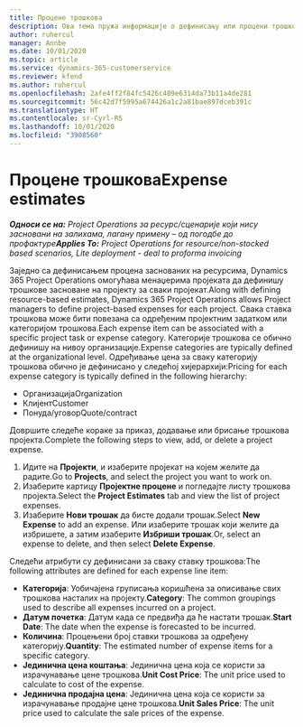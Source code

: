 ```yaml
---
title: Процене трошкова
description: Ова тема пружа информације о дефинисању или процени трошкова заснованих на пројекту.
author: ruhercul
manager: Annbe
ms.date: 10/01/2020
ms.topic: article
ms.service: dynamics-365-customerservice
ms.reviewer: kfend
ms.author: ruhercul
ms.openlocfilehash: 2afe4ff2f84fc5426c409e6314da73b11a4de281
ms.sourcegitcommit: 56c42d7f5995a674426a1c2a81bae897dceb391c
ms.translationtype: HT
ms.contentlocale: sr-Cyrl-RS
ms.lasthandoff: 10/01/2020
ms.locfileid: "3908560"
---
```

# <a name="expense-estimates"></a><span data-ttu-id="d56fe-103">Процене трошкова</span><span class="sxs-lookup"><span data-stu-id="d56fe-103">Expense estimates</span></span>
<span data-ttu-id="d56fe-104">_**Односи се на:** Project Operations за ресурс/сценарије који нису засновани на залихама, лагану примену – од погодбе до профактуре_</span><span class="sxs-lookup"><span data-stu-id="d56fe-104">_**Applies To:** Project Operations for resource/non-stocked based scenarios, Lite deployment - deal to proforma invoicing_</span></span>

<span data-ttu-id="d56fe-105">Заједно са дефинисањем процена заснованих на ресурсима, Dynamics 365 Project Operations омогућава менаџерима пројеката да дефинишу трошкове засноване на пројекту за сваки пројекат.</span><span class="sxs-lookup"><span data-stu-id="d56fe-105">Along with defining resource-based estimates, Dynamics 365 Project Operations allows Project managers to define project-based expenses for each project.</span></span> <span data-ttu-id="d56fe-106">Свака ставка трошкова може бити повезана са одређеним пројектним задатком или категоријом трошкова.</span><span class="sxs-lookup"><span data-stu-id="d56fe-106">Each expense item can be associated with a specific project task or expense category.</span></span> <span data-ttu-id="d56fe-107">Категорије трошкова се обично дефинишу на нивоу организације.</span><span class="sxs-lookup"><span data-stu-id="d56fe-107">Expense categories are typically defined at the organizational level.</span></span> <span data-ttu-id="d56fe-108">Одређивање цена за сваку категорију трошкова обично је дефинисано у следећој хијерархији:</span><span class="sxs-lookup"><span data-stu-id="d56fe-108">Pricing for each expense category is typically defined in the following hierarchy:</span></span>

- <span data-ttu-id="d56fe-109">Организација</span><span class="sxs-lookup"><span data-stu-id="d56fe-109">Organization</span></span>
- <span data-ttu-id="d56fe-110">Клијент</span><span class="sxs-lookup"><span data-stu-id="d56fe-110">Customer</span></span>
- <span data-ttu-id="d56fe-111">Понуда/уговор</span><span class="sxs-lookup"><span data-stu-id="d56fe-111">Quote/contract</span></span>

<span data-ttu-id="d56fe-112">Довршите следеће кораке за приказ, додавање или брисање трошкова пројекта.</span><span class="sxs-lookup"><span data-stu-id="d56fe-112">Complete the following steps to view, add, or delete a project expense.</span></span>

1. <span data-ttu-id="d56fe-113">Идите на **Пројекти**, и изаберите пројекат на којем желите да радите.</span><span class="sxs-lookup"><span data-stu-id="d56fe-113">Go to **Projects**, and select the project you want to work on.</span></span>
2. <span data-ttu-id="d56fe-114">Изаберите картицу **Пројектне процене** и погледајте листу трошкова пројекта.</span><span class="sxs-lookup"><span data-stu-id="d56fe-114">Select the **Project Estimates** tab and view the list of project expenses.</span></span>
3. <span data-ttu-id="d56fe-115">Изаберите **Нови трошак** да бисте додали трошак.</span><span class="sxs-lookup"><span data-stu-id="d56fe-115">Select **New Expense** to add an expense.</span></span> <span data-ttu-id="d56fe-116">Или изаберите трошак који желите да избришете, а затим изаберите **Избриши трошак**.</span><span class="sxs-lookup"><span data-stu-id="d56fe-116">Or, select an expense to delete, and then select **Delete Expense**.</span></span>

<span data-ttu-id="d56fe-117">Следећи атрибути су дефинисани за сваку ставку трошкова:</span><span class="sxs-lookup"><span data-stu-id="d56fe-117">The following attributes are defined for each expense line item:</span></span>

- <span data-ttu-id="d56fe-118">**Категорија**: Уобичајена груписања коришћена за описивање свих трошкова насталих на пројекту.</span><span class="sxs-lookup"><span data-stu-id="d56fe-118">**Category**: The common groupings used to describe all expenses incurred on a project.</span></span>
- <span data-ttu-id="d56fe-119">**Датум почетка**: Датум када се предвиђа да ће настати трошак.</span><span class="sxs-lookup"><span data-stu-id="d56fe-119">**Start Date**: The date when the expense is forecasted to be incurred.</span></span>
- <span data-ttu-id="d56fe-120">**Количина**: Процењени број ставки трошкова за одређену категорију.</span><span class="sxs-lookup"><span data-stu-id="d56fe-120">**Quantity**: The estimated number of expense items for a specific category.</span></span>
- <span data-ttu-id="d56fe-121">**Јединична цена коштања**: Јединична цена која се користи за израчунавање цене трошкова.</span><span class="sxs-lookup"><span data-stu-id="d56fe-121">**Unit Cost Price**: The unit price used to calculate to cost of the expense.</span></span>
- <span data-ttu-id="d56fe-122">**Јединична продајна цена**: Јединична цена која се користи за израчунавање продајне цене трошкова.</span><span class="sxs-lookup"><span data-stu-id="d56fe-122">**Unit Sales Price**: The unit price used to calculate the sale prices of the expense.</span></span>


